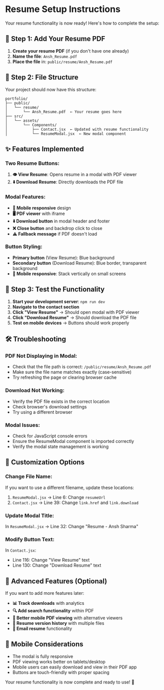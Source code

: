 # Resume Setup Instructions

Your resume functionality is now ready! Here's how to complete the setup:

## 📁 **Step 1: Add Your Resume PDF**

1. **Create your resume PDF** (if you don't have one already)
2. **Name the file**: `Ansh_Resume.pdf` 
3. **Place the file** in: `public/resume/Ansh_Resume.pdf`

## 🔧 **Step 2: File Structure**

Your project should now have this structure:
```
portfolio/
├── public/
│   └── resume/
│       └── Ansh_Resume.pdf  ← Your resume goes here
├── src/
│   └── assets/
│       └── Components/
│           ├── Contact.jsx  ← Updated with resume functionality
│           └── ResumeModal.jsx  ← New modal component
```

## ✨ **Features Implemented**

### **Two Resume Buttons:**
1. **👁️ View Resume**: Opens resume in a modal with PDF viewer
2. **⬇️ Download Resume**: Directly downloads the PDF file

### **Modal Features:**
- **📱 Mobile responsive** design
- **🖥️ PDF viewer** with iframe
- **⬇️ Download button** in modal header and footer
- **❌ Close button** and backdrop click to close
- **⚠️ Fallback message** if PDF doesn't load

### **Button Styling:**
- **Primary button** (View Resume): Blue background
- **Secondary button** (Download Resume): Blue border, transparent background
- **📱 Mobile responsive**: Stack vertically on small screens

## 🧪 **Step 3: Test the Functionality**

1. **Start your development server**: `npm run dev`
2. **Navigate to the contact section**
3. **Click "View Resume"** → Should open modal with PDF viewer
4. **Click "Download Resume"** → Should download the PDF file
5. **Test on mobile devices** → Buttons should work properly

## 🛠️ **Troubleshooting**

### **PDF Not Displaying in Modal:**
- Check that the file path is correct: `/public/resume/Ansh_Resume.pdf`
- Make sure the file name matches exactly (case-sensitive)
- Try refreshing the page or clearing browser cache

### **Download Not Working:**
- Verify the PDF file exists in the correct location
- Check browser's download settings
- Try using a different browser

### **Modal Issues:**
- Check for JavaScript console errors
- Ensure the ResumeModal component is imported correctly
- Verify the modal state management is working

## 📝 **Customization Options**

### **Change File Name:**
If you want to use a different filename, update these locations:
1. `ResumeModal.jsx` → Line 6: Change `resumeUrl`
2. `Contact.jsx` → Line 39: Change `link.href` and `link.download`

### **Update Modal Title:**
In `ResumeModal.jsx` → Line 32: Change "Resume - Ansh Sharma"

### **Modify Button Text:**
In `Contact.jsx`:
- Line 116: Change "View Resume" text
- Line 130: Change "Download Resume" text

## 🚀 **Advanced Features (Optional)**

If you want to add more features later:
- **📊 Track downloads** with analytics
- **🔍 Add search functionality** within PDF
- **📱 Better mobile PDF viewing** with alternative viewers
- **🔗 Resume version history** with multiple files
- **📧 Email resume** functionality

## 📱 **Mobile Considerations**

- The modal is fully responsive
- PDF viewing works better on tablets/desktop
- Mobile users can easily download and view in their PDF app
- Buttons are touch-friendly with proper spacing

Your resume functionality is now complete and ready to use! 🎉